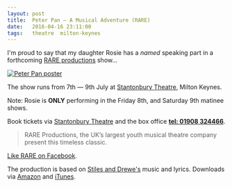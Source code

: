```yaml
---
layout: post
title:  Peter Pan — A Musical Adventure (RARE)
date:   2016-04-16 23:11:00
tags:   theatre  milton-keynes
---
```



I'm proud to say that my daughter Rosie has a _named_ speaking part in a
forthcoming [RARE productions][] show...


[![Peter Pan poster][flickr-img]][flickr]


The show runs from 7th — 9th July at [Stantonbury Theatre][], Milton Keynes.

Note:  Rosie is __ONLY__ performing in the Friday 8th, and Saturday 9th matinee shows.


Book tickets via [Stantonbury Theatre][] and the box office __[tel: 01908 324466][box]__.

> RARE Productions, the UK’s largest youth musical theatre company present this timeless classic.

[Like RARE on Facebook][fb-rare].

The production is based on [Stiles and Drewe's][] music and lyrics.
Downloads via [Amazon][] and [iTunes][].


[flickr]: https://flickr.com/photos/nfreear/26150662935/ "Peter Pan — A Musical Adventure"
[flickr-img]: https://c8.staticflickr.com/2/1485/26150662935_abf6100fef.jpg
[box]: #!-tel%3A01908+324466 "Phone Stantonbury Theatre box office: 01908 324466"
[stantonbury theatre]: http://www.stantonburytheatre.co.uk/whats-on/allshows/peter-pan-the-musical/
[stanton-img]: http://www.stantonburytheatre.co.uk/UserFiles/What's%20On/Peter%20Pan_web.jpg
[rare productions]: http://rareproductions.co.uk/ "RARE Productions youth theatre group"
[rare-audition]: http://rareproductions.co.uk/index.php/auditions/item/23-peter-pan
[fb-rare]: https://www.facebook.com/rareuk "RARE Productions, on Facebook"
[stiles and drewe's]: http://stilesanddrewe.com/shows/peterpan/ "George Stiles & Anthony Drewe"
[itunes]: https://itunes.apple.com/gb/album/stiles-drewes-peter-pan-musical/id992275839
    "Stiles and Drewe's Peter Pan - A Musical Adventure (Original Cast Recording)"
[amazon]: https://amazon.co.uk/Peter-Pan-George-Stiles/dp/B002PREKSE
    "Stiles and Drewe's Peter Pan - A Musical Adventure (Original Cast Recording)"

[end]: //End.
